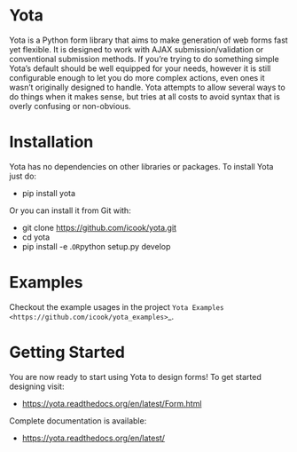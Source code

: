 Yota
================

Yota is a Python form library that aims to make generation of web forms fast yet flexible. It is designed to work with AJAX submission/validation or conventional submission methods. If you’re trying to do something simple Yota’s default should be well equipped for your needs, however it is still configurable enough to let you do more complex actions, even ones it wasn’t originally designed to handle. Yota attempts to allow several ways to do things when it makes sense, but tries at all costs to avoid syntax that is overly confusing or non-obvious.

Installation
================

Yota has no dependencies on other libraries or packages. To install Yota just do:

+ pip install yota

Or you can install it from Git with:

+ git clone https://github.com/icook/yota.git
+ cd yota
+ pip install -e .``` OR ```python setup.py develop

Examples
================

Checkout the example usages in the project `Yota Examples <https://github.com/icook/yota_examples>`_.

Getting Started
================

You are now ready to start using Yota to design forms! To get started designing visit:

+ https://yota.readthedocs.org/en/latest/Form.html

Complete documentation is available:

+ https://yota.readthedocs.org/en/latest/
